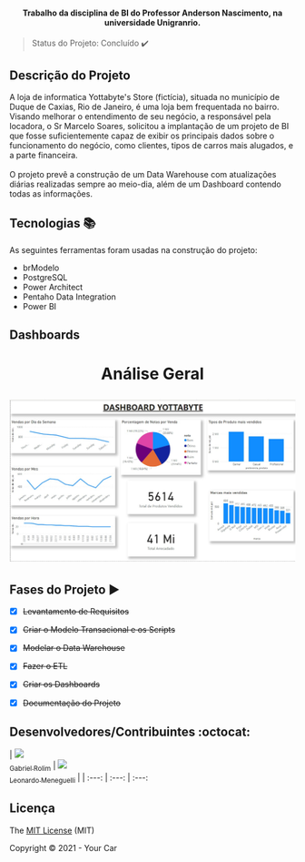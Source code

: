 <h4 align="center">
    Trabalho da disciplina de BI do Professor Anderson Nascimento, na universidade Unigranrio.        
</h4>

> Status do Projeto: Concluído ✔️
           
## Descrição do Projeto

A loja de informatica Yottabyte's Store (fictícia), situada no município de Duque de Caxias, Rio de Janeiro, é uma loja bem frequentada no bairro.
Visando melhorar o entendimento de seu negócio, a responsável pela locadora, o Sr Marcelo Soares, solicitou a implantação de um projeto de BI que fosse suficientemente capaz de exibir os principais dados sobre o funcionamento do negócio, como clientes, tipos de carros mais alugados, e a parte financeira.
<br>
<br>
O projeto prevê a construção de um Data Warehouse com atualizações diárias realizadas sempre ao meio-dia, além de um Dashboard contendo todas as informações.

           
## Tecnologias :books:
           
As seguintes ferramentas foram usadas na construção do projeto:
           
 - brModelo
 - PostgreSQL
 - Power Architect
 - Pentaho Data Integration
 - Power BI

 ## Dashboards
 
 <h1 align="center">
  <p>Análise Geral</p>
  <img alt="Dashboard análise geral" title="#Dashboard análise geral" src="05 - Dashboard/Imagens/analise.jpg"/>
</h1>

 
 ## Fases do Projeto :arrow_forward:
 
 - [x] <strike>Levantamento de Requisitos</strike>
 - [x] <strike>Criar o Modelo Transacional e os Scripts</strike>
 - [x] <strike>Modelar o Data Warehouse</strike>
 - [x] <strike>Fazer o ETL</strike>
 - [x] <strike>Criar os Dashboards</strike>
 - [x] <strike>Documentação do Projeto</strike>
           
           
 ## Desenvolvedores/Contribuintes :octocat:
           
| [<img src="https://avatars.githubusercontent.com/u/63819323?v=4" width=115><br><sub>Gabriel Rolim</sub>](https://github.com/Gabriel-Venancio) |  [<img src="https://avatars.githubusercontent.com/u/88052231?v=4" width=115><br><sub>Leonardo Meneguelli</sub>](https://github.com/LeonardoMeneguelli1) |
| :---: | :---: | :---:
       
## Licença 

The [MIT License]() (MIT)

Copyright :copyright: 2021 - Your Car
